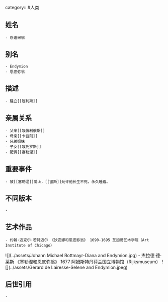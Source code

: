 category:: #人类
## 姓名
	- 恩迪米翁
## 别名
	- Endymion
	- 恩底弥翁
## 描述
	- 建立[[厄利斯]]
## 亲属关系
	- 父亲[[埃俄利俄斯]]
	- 母亲[[卡吕刻]]
	- 兄弟姐妹
	- 子女[[埃托罗斯]]
	- 配偶[[塞勒涅]]
## 重要事件
	- 被[[塞勒涅]]爱上，[[宙斯]]允许他长生不死，永久睡着。
## 不同版本
	-
## 艺术作品
	- 约翰·迈克尔·若特迈尔 《狄安娜和恩底弥翁》 1690-1695 芝加哥艺术学院（Art Institute of Chicago）
 ![](../assets/Johann Michael Rottmayr-Diana and Endymion.jpg)
	- 杰拉德·德·莱斯 《塞勒涅和恩底弥翁》 1677 阿姆斯特丹荷兰国立博物馆（Rijksmuseum）
 ![](../assets/Gerard de Lairesse-Selene and Endymion.jpeg)
## 后世引用
	-
